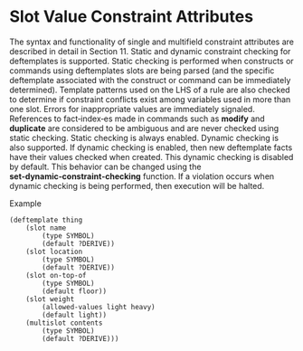 # Slot Value Constraint Attributes

The syntax and functionality of single and multifield constraint attributes are described in detail in Section 11. Static and dynamic constraint checking for deftemplates is supported. Static checking is performed when constructs or commands using deftemplates slots are being parsed (and the specific deftemplate associated with the construct or command can be immediately determined). Template patterns used on the LHS of a rule are also checked to determine if constraint conflicts exist among variables used in more than one slot. Errors for inappropriate values are immediately signaled. References to fact‑index‑es made in commands such as **modify** and **duplicate** are considered to be ambiguous and are never checked using static checking. Static checking is always enabled. Dynamic checking is also supported. If dynamic checking is enabled, then new deftemplate facts have their values checked when created. This dynamic checking is disabled by default. This behavior can be changed using the **set‑dynamic‑constraint‑checking** function. If a violation occurs when dynamic checking is being performed, then execution will be halted.

Example

```
(deftemplate thing
    (slot name
        (type SYMBOL)
        (default ?DERIVE))
    (slot location
        (type SYMBOL)
        (default ?DERIVE))
    (slot on-top-of
        (type SYMBOL)
        (default floor))
    (slot weight
        (allowed-values light heavy)
        (default light))
    (multislot contents
        (type SYMBOL)
        (default ?DERIVE)))
```
